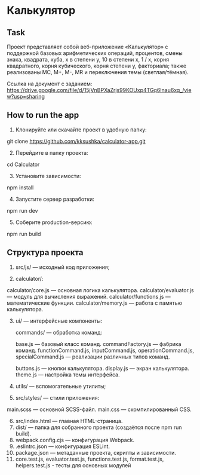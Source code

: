 # Калькулятор

## Task
Проект представляет собой веб-приложение «Калькулятор» с поддержкой базовых арифметических операций, процентов, смены знака, квадрата, куба, x в степени y, 10 в степени x, 1 / x, корня квадратного, корня кубического, корня степени y, факториала; также реализованы MC, M+, M-, MR и переключения темы (светлая/тёмная).  

Ссылка на документ с заданием: 
https://drive.google.com/file/d/15jVnBPXaZrjs99KOUxp4TGq6Inau6xq_/view?usp=sharing

## How to run the app
1. Клонируйте или скачайте проект в удобную папку:

git clone https://github.com/kksushka/calculator-app.git

2. Перейдите в папку проекта:

cd Calculator

3. Установите зависимости:

npm install

4. Запустите сервер разработки:

npm run dev

5. Соберите production-версию:

npm run build

## Структура проекта 

1. src/js/ — исходный код приложения;

2. calculator/:

calculator/core.js — основная логика калькулятора.
calculator/evaluator.js — модуль для вычисления выражений.
calculator/functions.js — математические функции.
calculator/memory.js — работа с памятью калькулятора.

3. ui/ — интерфейсные компоненты:

   commands/ — обработка команд:

    base.js — базовый класс команд.
    commandFactory.js — фабрика команд.
    functionCommand.js, inputCommand.js, operationCommand.js, specialCommand.js — реализации различных типов команд.
    
    buttons.js — кнопки калькулятора.
    display.js — экран калькулятора.
    theme.js — настройка темы интерфейса.

4. utils/ — вспомогательные утилиты;

5. src/styles/ — стили приложения:

main.scss — основной SCSS-файл.
main.css — скомпилированный CSS.

6. src/index.html — главная HTML-страница.
7. dist/ — папка для собранного проекта (создаётся после npm run build).
8. webpack.config.cjs — конфигурация Webpack.
9. .eslintrc.json — конфигурация ESLint.
10. package.json — метаданные проекта, скрипты и зависимости.
11. core.test.js, evaluator.test.js, functions.test.js, format.test.js, helpers.test.js - тесты для основных модулей 